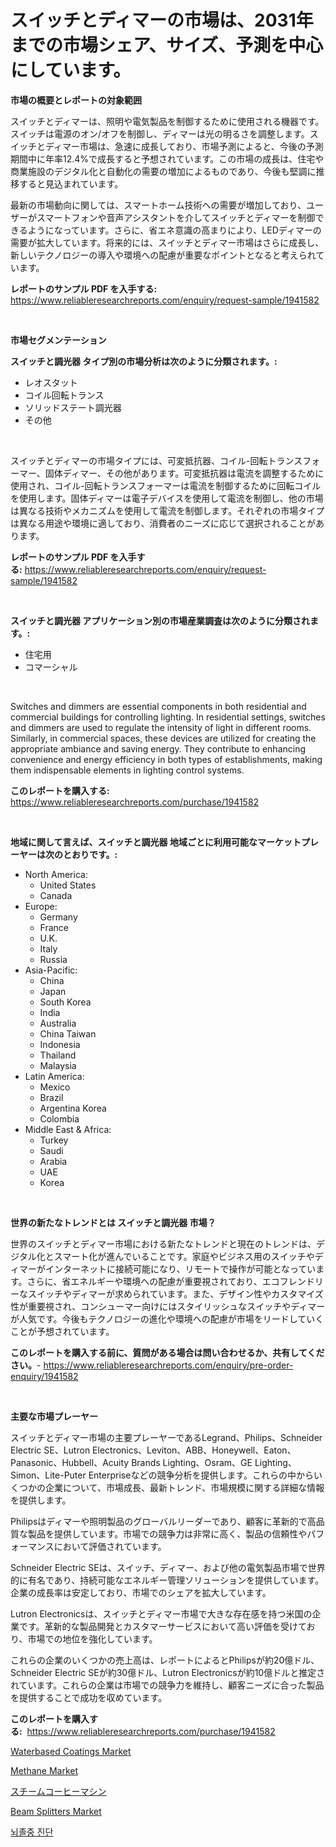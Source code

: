 <p><h1>スイッチとディマーの市場は、2031年までの市場シェア、サイズ、予測を中心にしています。</h1></p><p><strong>市場の概要とレポートの対象範囲</strong></p>
<p><p>スイッチとディマーは、照明や電気製品を制御するために使用される機器です。スイッチは電源のオン/オフを制御し、ディマーは光の明るさを調整します。スイッチとディマー市場は、急速に成長しており、市場予測によると、今後の予測期間中に年率12.4%で成長すると予想されています。この市場の成長は、住宅や商業施設のデジタル化と自動化の需要の増加によるものであり、今後も堅調に推移すると見込まれています。</p><p>最新の市場動向に関しては、スマートホーム技術への需要が増加しており、ユーザーがスマートフォンや音声アシスタントを介してスイッチとディマーを制御できるようになっています。さらに、省エネ意識の高まりにより、LEDディマーの需要が拡大しています。将来的には、スイッチとディマー市場はさらに成長し、新しいテクノロジーの導入や環境への配慮が重要なポイントとなると考えられています。</p></p>
<p><strong>レポートのサンプル PDF を入手する:</strong> <a href="https://www.reliableresearchreports.com/enquiry/request-sample/1941582">https://www.reliableresearchreports.com/enquiry/request-sample/1941582</a></p>
<p>&nbsp;</p>
<p><strong>市場セグメンテーション</strong></p>
<p><strong>スイッチと調光器 タイプ別の市場分析は次のように分類されます。:</strong></p>
<p><ul><li>レオスタット</li><li>コイル回転トランス</li><li>ソリッドステート調光器</li><li>その他</li></ul></p>
<p>&nbsp;</p>
<p><p>スイッチとディマーの市場タイプには、可変抵抗器、コイル-回転トランスフォーマー、固体ディマー、その他があります。可変抵抗器は電流を調整するために使用され、コイル-回転トランスフォーマーは電流を制御するために回転コイルを使用します。固体ディマーは電子デバイスを使用して電流を制御し、他の市場は異なる技術やメカニズムを使用して電流を制御します。それぞれの市場タイプは異なる用途や環境に適しており、消費者のニーズに応じて選択されることがあります。</p></p>
<p><strong>レポートのサンプル PDF を入手する:</strong>&nbsp;<a href="https://www.reliableresearchreports.com/enquiry/request-sample/1941582">https://www.reliableresearchreports.com/enquiry/request-sample/1941582</a></p>
<p>&nbsp;</p>
<p><strong> スイッチと調光器 アプリケーション別の市場産業調査は次のように分類されます。:</strong></p>
<p><ul><li>住宅用</li><li>コマーシャル</li></ul></p>
<p>&nbsp;</p>
<p><p>Switches and dimmers are essential components in both residential and commercial buildings for controlling lighting. In residential settings, switches and dimmers are used to regulate the intensity of light in different rooms. Similarly, in commercial spaces, these devices are utilized for creating the appropriate ambiance and saving energy. They contribute to enhancing convenience and energy efficiency in both types of establishments, making them indispensable elements in lighting control systems.</p></p>
<p><strong>このレポートを購入する:</strong>&nbsp; <a href="https://www.reliableresearchreports.com/purchase/1941582">https://www.reliableresearchreports.com/purchase/1941582</a></p>
<p>&nbsp;</p>
<p><strong>地域に関して言えば、スイッチと調光器 地域ごとに利用可能なマーケットプレーヤーは次のとおりです。:</strong></p>
<p><ul>
    <li>
        North America:
        <ul>
            <li>United States</li>
            <li>Canada</li>
        </ul>
    </li>
    <li>
        Europe:
        <ul>
            <li>Germany</li>
            <li>France</li>
            <li>U.K.</li>
            <li>Italy</li>
            <li>Russia</li>
        </ul>
    </li>
    <li>
        Asia-Pacific:
        <ul>
            <li>China</li>
            <li>Japan</li>
            <li>South Korea</li>
            <li>India</li>
            <li>Australia</li>
            <li>China Taiwan</li>
            <li>Indonesia</li>
            <li>Thailand</li>
            <li>Malaysia</li>
        </ul>
    </li>
    <li>
        Latin America:
        <ul>
            <li>Mexico</li>
            <li>Brazil</li>
            <li>Argentina Korea</li>
            <li>Colombia</li>
        </ul>
    </li>
    <li>
        Middle East & Africa:
        <ul>
            <li>Turkey</li>
            <li>Saudi</li>
            <li>Arabia</li>
            <li>UAE</li>
            <li>Korea</li>
        </ul>
    </li>
    </ul></p>
<p>&nbsp;</p>
<p><strong>世界の新たなトレンドとは スイッチと調光器 市場？</strong></p>
<p><p>世界のスイッチとディマー市場における新たなトレンドと現在のトレンドは、デジタル化とスマート化が進んでいることです。家庭やビジネス用のスイッチやディマーがインターネットに接続可能になり、リモートで操作が可能となっています。さらに、省エネルギーや環境への配慮が重要視されており、エコフレンドリーなスイッチやディマーが求められています。また、デザイン性やカスタマイズ性が重要視され、コンシューマー向けにはスタイリッシュなスイッチやディマーが人気です。今後もテクノロジーの進化や環境への配慮が市場をリードしていくことが予想されています。</p></p>
<p><strong>このレポートを購入する前に、質問がある場合は問い合わせるか、共有してください。</strong>- <a href="https://www.reliableresearchreports.com/enquiry/pre-order-enquiry/1941582">https://www.reliableresearchreports.com/enquiry/pre-order-enquiry/1941582</a></p>
<p>&nbsp;</p>
<p><strong>主要な市場プレーヤー</strong></p>
<p><p>スイッチとディマー市場の主要プレーヤーであるLegrand、Philips、Schneider Electric SE、Lutron Electronics、Leviton、ABB、Honeywell、Eaton、Panasonic、Hubbell、Acuity Brands Lighting、Osram、GE Lighting、Simon、Lite-Puter Enterpriseなどの競争分析を提供します。これらの中からいくつかの企業について、市場成長、最新トレンド、市場規模に関する詳細な情報を提供します。</p><p>Philipsはディマーや照明製品のグローバルリーダーであり、顧客に革新的で高品質な製品を提供しています。市場での競争力は非常に高く、製品の信頼性やパフォーマンスにおいて評価されています。</p><p>Schneider Electric SEは、スイッチ、ディマー、および他の電気製品市場で世界的に有名であり、持続可能なエネルギー管理ソリューションを提供しています。企業の成長率は安定しており、市場でのシェアを拡大しています。</p><p>Lutron Electronicsは、スイッチとディマー市場で大きな存在感を持つ米国の企業です。革新的な製品開発とカスタマーサービスにおいて高い評価を受けており、市場での地位を強化しています。</p><p>これらの企業のいくつかの売上高は、レポートによるとPhilipsが約20億ドル、Schneider Electric SEが約30億ドル、Lutron Electronicsが約10億ドルと推定されています。これらの企業は市場での競争力を維持し、顧客ニーズに合った製品を提供することで成功を収めています。</p></p>
<p><strong>このレポートを購入する:</strong>&nbsp;&nbsp;<a href="https://www.reliableresearchreports.com/purchase/1941582">https://www.reliableresearchreports.com/purchase/1941582</a></p>
<p><p><a href="https://silk-columnist-571.notion.site/Waterbased-Coatings-Market-Offers-Provide-Insightful-Data-for-the-Time-Period-from-2024-to-2031-and--b8399e753ef9429bbb0e2e4f7ccd62e3">Waterbased Coatings Market</a></p><p><a href="https://cat-emmental-94b.notion.site/Methane-Market-Centers-on-Aspects-such-as-Market-Growth-Market-Share-Market-Opportunity-and-Proje-4580a3aa199241149ab81447c28dfeb9">Methane Market</a></p><p><a href="https://github.com/nemesis2824/Market-Research-Report-List-1/blob/main/901689511119.md">スチームコーヒーマシン</a></p><p><a href="https://github.com/wwwkeltoum/Market-Research-Report-List-2/blob/main/beam-splitters-market.md">Beam Splitters Market</a></p><p><a href="https://github.com/vss5505pa7z1p/Market-Research-Report-List-1/blob/main/581561810115.md">뇌졸중 진단</a></p></p>
